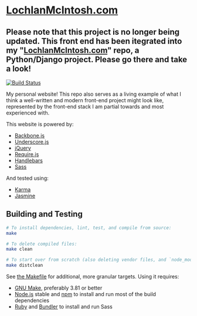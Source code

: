 # [LochlanMcIntosh.com](http://www.lochlanmcintosh.com/)

## Please note that this project is no longer being updated.  This front end has been itegrated into my "[LochlanMcIntosh.com](https://github.com/Lochlan/LochlanMcIntosh.com)" repo, a Python/Django project.  Please go there and take a look!


[![Build Status](https://travis-ci.org/Lochlan/LochlanMcIntosh.com-frontend.png?branch=master)](https://travis-ci.org/Lochlan/LochlanMcIntosh.com-frontend)

My personal website!  This repo also serves as a living example of what I think a well-written and modern front-end project might look like, represented by the front-end stack I am partial towards and most experienced with.

This website is powered by:
- [Backbone.js](http://backbonejs.org/)
- [Underscore.js](http://underscorejs.org/)
- [jQuery](http://jquery.com/)
- [Require.js](http://requirejs.org/)
- [Handlebars](http://handlebarsjs.com/)
- [Sass](http://sass-lang.com/)

And tested using:
- [Karma](http://karma-runner.github.io/)
- [Jasmine](http://jasmine.github.io/)

## Building and Testing

```bash
# To install dependencies, lint, test, and compile from source:
make

# To delete compiled files:
make clean

# To start over from scratch (also deleting vendor files, and `node_modules`):
make distclean
```

See [the Makefile](https://github.com/Lochlan/LochlanMcIntosh.com-frontend/blob/master/Makefile) for additional, more granular targets.  Using it requires:

- [GNU Make](http://www.gnu.org/software/make/), preferably 3.81 or better
- [Node.js](http://nodejs.org/) stable and [npm](https://www.npmjs.com/) to install and run most of the build dependencies
- [Ruby](https://www.ruby-lang.org/) and [Bundler](http://bundler.io/) to install and run Sass
